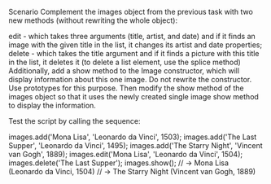 Scenario
Complement the images object from the previous task with two new methods (without rewriting the whole object):

edit - which takes three arguments (title, artist, and date) and if it finds an image with the given title in the list, it changes its artist and date properties;
delete - which takes the title argument and if it finds a picture with this title in the list, it deletes it (to delete a list element, use the splice method)
Additionally, add a show method to the Image constructor, which will display information about this one image. Do not rewrite the constructor. Use prototypes for this purpose. Then modify the show method of the images object so that it uses the newly created single image show method to display the information.

Test the script by calling the sequence:

images.add('Mona Lisa', 'Leonardo da Vinci', 1503);
images.add('The Last Supper', 'Leonardo da Vinci', 1495);
images.add('The Starry Night', 'Vincent van Gogh', 1889);
images.edit('Mona Lisa', 'Leonardo da Vinci', 1504);
images.delete('The Last Supper');
images.show();
// -> Mona Lisa (Leonardo da Vinci, 1504)
// -> The Starry Night (Vincent van Gogh, 1889)